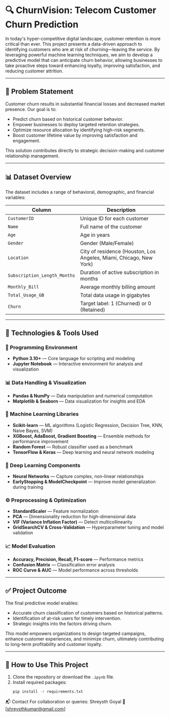 # 🔍 ChurnVision: Telecom Customer Churn Prediction

In today's hyper-competitive digital landscape, customer retention is more critical than ever. This project presents a data-driven approach to identifying customers who are at risk of churning—leaving the service. By leveraging powerful machine learning techniques, we aim to develop a predictive model that can anticipate churn behavior, allowing businesses to take proactive steps toward enhancing loyalty, improving satisfaction, and reducing customer attrition.

---

## 📌 Problem Statement

Customer churn results in substantial financial losses and decreased market presence. Our goal is to:
- Predict churn based on historical customer behavior.
- Empower businesses to deploy targeted retention strategies.
- Optimize resource allocation by identifying high-risk segments.
- Boost customer lifetime value by improving satisfaction and engagement.

This solution contributes directly to strategic decision-making and customer relationship management.

---

## 📊 Dataset Overview

The dataset includes a range of behavioral, demographic, and financial variables:

| Column                      | Description                                                                 |
|----------------------------|-----------------------------------------------------------------------------|
| `CustomerID`               | Unique ID for each customer                                                 |
| `Name`                     | Full name of the customer                                                   |
| `Age`                      | Age in years                                                                |
| `Gender`                   | Gender (Male/Female)                                                        |
| `Location`                 | City of residence (Houston, Los Angeles, Miami, Chicago, New York)         |
| `Subscription_Length_Months` | Duration of active subscription in months                             |
| `Monthly_Bill`             | Average monthly billing amount                                              |
| `Total_Usage_GB`           | Total data usage in gigabytes                                               |
| `Churn`                    | Target label: 1 (Churned) or 0 (Retained)                                  |

---

## 🧰 Technologies & Tools Used

### 📌 Programming Environment
- **Python 3.10+** — Core language for scripting and modeling
- **Jupyter Notebook** — Interactive environment for analysis and visualization

### 📊 Data Handling & Visualization
- **Pandas & NumPy** — Data manipulation and numerical computation
- **Matplotlib & Seaborn** — Data visualization for insights and EDA

### 🤖 Machine Learning Libraries
- **Scikit-learn** — ML algorithms (Logistic Regression, Decision Tree, KNN, Naive Bayes, SVM)
- **XGBoost, AdaBoost, Gradient Boosting** — Ensemble methods for performance improvement
- **Random Forest** — Robust classifier used as a benchmark
- **TensorFlow & Keras** — Deep learning and neural network modeling

### 🧠 Deep Learning Components
- **Neural Networks** — Capture complex, non-linear relationships
- **EarlyStopping & ModelCheckpoint** — Improve model generalization during training

### ⚙️ Preprocessing & Optimization
- **StandardScaler** — Feature normalization
- **PCA** — Dimensionality reduction for high-dimensional data
- **VIF (Variance Inflation Factor)** — Detect multicollinearity
- **GridSearchCV & Cross-Validation** — Hyperparameter tuning and model validation

### 📈 Model Evaluation
- **Accuracy, Precision, Recall, F1-score** — Performance metrics
- **Confusion Matrix** — Classification error analysis
- **ROC Curve & AUC** — Model performance across thresholds

---

## ✅ Project Outcome

The final predictive model enables:
- Accurate churn classification of customers based on historical patterns.
- Identification of at-risk users for timely intervention.
- Strategic insights into the factors driving churn.

This model empowers organizations to design targeted campaigns, enhance customer experiences, and minimize churn, ultimately contributing to long-term profitability and customer loyalty.

---

## 🚀 How to Use This Project

1. Clone the repository or download the `.ipynb` file.
2. Install required packages:
   ```bash
   pip install -r requirements.txt


📬 Contact
For collaboration or queries: Shreysth Goyal 📧 [shreysthkumar@gmail.com]

